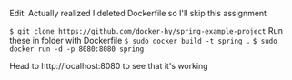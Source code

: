 Edit: Actually realized I deleted Dockerfile so I'll skip this assignment

`$ git clone https://github.com/docker-hy/spring-example-project`
Run these in folder with Dockerfile
`$ sudo docker build -t spring .`
`$ sudo docker run -d -p 8080:8080 spring`

Head to http://localhost:8080 to see that it's working
